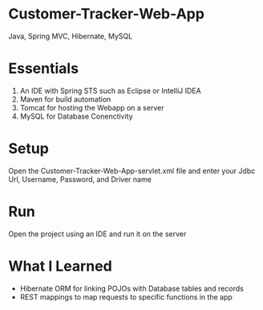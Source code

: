 # Customer-Tracker-Web-App
Java, Spring MVC, Hibernate, MySQL

# Essentials
1. An IDE with Spring STS such as Eclipse or IntelliJ IDEA
2. Maven for build automation
3. Tomcat for hosting the Webapp on a server
4. MySQL for Database Conenctivity

# Setup
Open the Customer-Tracker-Web-App-servlet.xml file and enter your Jdbc Url, Username, Password, and Driver name

# Run
Open the project using an IDE and run it on the server

# What I Learned
* Hibernate ORM for linking POJOs with Database tables and records
* REST mappings to map requests to specific functions in the app
